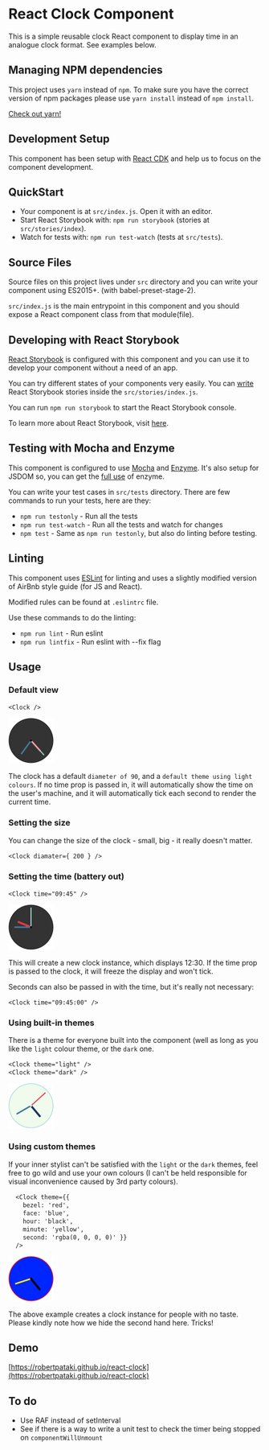 # React Clock Component

This is a simple reusable clock React component to display time in an analogue clock format. See examples below.

## Managing NPM dependencies

This project uses `yarn` instead of `npm`. To make sure you have the correct version of npm packages please use ```yarn install``` instead of ```npm install```.

[Check out yarn!](https://www.sitepoint.com/yarn-vs-npm/)


## Development Setup

This component has been setup with [React CDK](https://github.com/kadirahq/react-cdk) and help us to focus on the component development.

## QuickStart

* Your component is at `src/index.js`. Open it with an editor.
* Start React Storybook with: `npm run storybook` (stories at `src/stories/index`).
* Watch for tests with: `npm run test-watch` (tests at `src/tests`).

## Source Files

Source files on this project lives under `src` directory and you can write your component using ES2015+. (with babel-preset-stage-2).

`src/index.js` is the main entrypoint in this component and you should expose a React component class from that module(file).

## Developing with React Storybook

[React Storybook](https://github.com/kadirahq/react-storybook) is configured with this component and you can use it to develop your component without a need of an app.

You can try different states of your components very easily. You can [write](https://github.com/kadirahq/react-storybook/blob/master/docs/api.md#story-creation-api) React Storybook stories inside the `src/stories/index.js`.

You can run `npm run storybook` to start the React Storybook console.

To learn more about React Storybook, visit [here](https://github.com/kadirahq/react-storybook).

## Testing with Mocha and Enzyme

This component is configured to use [Mocha](https://github.com/mochajs/mocha) and [Enzyme](https://github.com/airbnb/enzyme). It's also setup for JSDOM so, you can get the [full use](https://github.com/airbnb/enzyme/blob/master/docs/api/mount.md) of enzyme.

You can write your test cases in `src/tests` directory. There are few commands to run your tests, here are they:

* `npm run testonly` - Run all the tests
* `npm run test-watch` - Run all the tests and watch for changes
* `npm test` - Same as `npm run testonly`, but also do linting before testing.

## Linting

This component uses [ESLint](http://eslint.org/) for linting and uses a slightly modified version of AirBnb style guide (for JS and React).

Modified rules can be found at `.eslintrc` file.

Use these commands to do the linting:

* `npm run lint` - Run eslint
* `npm run lintfix` - Run eslint with --fix flag

## Usage

### Default view

    <Clock />

<img src="./docs/react-clock-01-default.png" width="90" height="90" alt="react-clock default view" />

The clock has a default `diameter of 90`, and a `default theme using light colours`. If no time prop is passed in, it will automatically show the time on the user's machine, and it will automatically tick each second to render the current time.

### Setting the size

You can change the size of the clock - small, big - it really doesn't matter.

    <Clock diamater={ 200 } />

### Setting the time (battery out)

    <Clock time="09:45" />

<img src="./docs/react-clock-02-battery-out.png" width="90" height="90" alt="react-clock shows time" />

This will create a new clock instance, which displays 12:30. If the time prop is passed to the clock, it will freeze the display and won't tick.

Seconds can also be passed in with the time, but it's really not necessary:

    <Clock time="09:45:00" />

### Using built-in themes

There is a theme for everyone built into the component (well as long as you like the `light` colour theme, or the `dark` one.

    <Clock theme="light" />
    <Clock theme="dark" />

<img src="./docs/react-clock-03-light-theme.png" width="90" height="90" alt="react-clock light theme" />

### Using custom themes

If your inner stylist can't be satisfied with the `light` or the `dark` themes, feel free to go wild and use your own colours (I can't be held responsible for visual inconvenience caused by 3rd party colours).

      <Clock theme={{
        bezel: 'red',
        face: 'blue',
        hour: 'black',
        minute: 'yellow',
        second: 'rgba(0, 0, 0, 0)' }}
      />

<img src="./docs/react-clock-04-custom-theme.png" width="90" height="90" alt="react-clock custom theme" />

The above example creates a clock instance for people with no taste. Please kindly note how we hide the second hand here. Tricks!

## Demo

[https://robertpataki.github.io/react-clock](https://robertpataki.github.io/react-clock)

## To do

- Use RAF instead of setInterval
- See if there is a way to write a unit test to check the timer being stopped on `componentWillUnmount`


[1]: ./docs/react-clock-01-default.png
[2]: ./docs/react-clock-02-custom-size.gif
[3]: ./docs/react-clock-03-battery-out.png
[4]: ./docs/react-clock-04-light-theme.png
[5]: ./docs/react-clock-05-custom-theme.png
